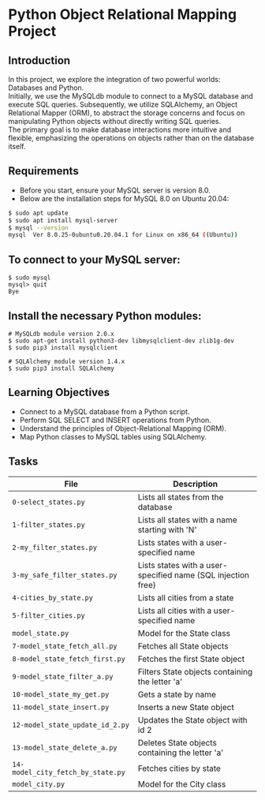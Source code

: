 # Python Object Relational Mapping Project

## Introduction
In this project, we explore the integration of two powerful worlds: Databases and Python. <br>Initially, we use the MySQLdb module to connect to a MySQL database and execute SQL queries. Subsequently, we utilize SQLAlchemy, an Object Relational Mapper (ORM), to abstract the storage concerns and focus on manipulating Python objects without directly writing SQL queries. <br>The primary goal is to make database interactions more intuitive and flexible, emphasizing the operations on objects rather than on the database itself.

## Requirements
- Before you start, ensure your MySQL server is version 8.0.
- Below are the installation steps for MySQL 8.0 on Ubuntu 20.04:

```sh
$ sudo apt update
$ sudo apt install mysql-server
$ mysql --version
mysql  Ver 8.0.25-0ubuntu0.20.04.1 for Linux on x86_64 ((Ubuntu))
```

## To connect to your MySQL server:
```
$ sudo mysql
mysql> quit
Bye
```

## Install the necessary Python modules:

```
# MySQLdb module version 2.0.x
$ sudo apt-get install python3-dev libmysqlclient-dev zlib1g-dev
$ sudo pip3 install mysqlclient

# SQLAlchemy module version 1.4.x
$ sudo pip3 install SQLAlchemy
```

## Learning Objectives

- Connect to a MySQL database from a Python script.
- Perform SQL SELECT and INSERT operations from Python.
- Understand the principles of Object-Relational Mapping (ORM).
- Map Python classes to MySQL tables using SQLAlchemy.

## Tasks
| File                   | Description                                          |
|------------------------|------------------------------------------------------|
| `0-select_states.py` | Lists all states from the database |
| `1-filter_states.py` | Lists all states with a name starting with 'N' |
| `2-my_filter_states.py` | Lists states with a user-specified name |
| `3-my_safe_filter_states.py` | Lists states with a user-specified name (SQL injection free) |
| `4-cities_by_state.py` | Lists all cities from a state |
| `5-filter_cities.py` | Lists all cities with a user-specified name |
| `model_state.py` | Model for the State class |
| `7-model_state_fetch_all.py` | Fetches all State objects |
| `8-model_state_fetch_first.py` | Fetches the first State object |
| `9-model_state_filter_a.py` | Filters State objects containing the letter 'a' |
| `10-model_state_my_get.py` | Gets a state by name |
| `11-model_state_insert.py` | Inserts a new State object |
| `12-model_state_update_id_2.py`| Updates the State object with id 2 |
| `13-model_state_delete_a.py` | Deletes State objects containing the letter 'a' |
| `14-model_city_fetch_by_state.py` | Fetches cities by state |
| `model_city.py` | Model for the City class |

